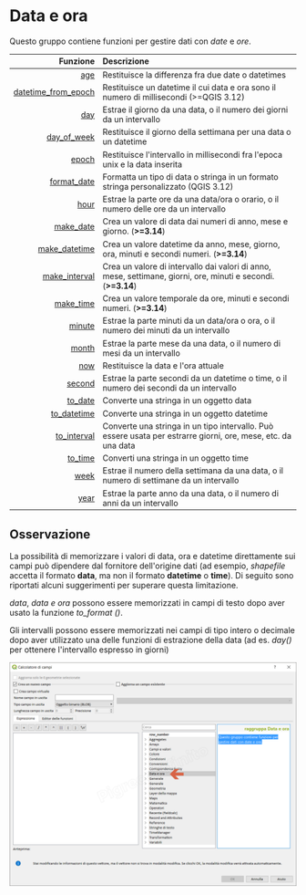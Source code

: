 # Data e ora

Questo gruppo contiene funzioni per gestire dati con _date_ e _ore_.

 Funzione  | Descrizione
----------:|:-----------
[age](funzioni/age.md)|Restituisce la differenza fra due date o datetimes
[datetime_from_epoch](funzioni/datetime_from_epoch.md)|Restituisce un datetime il cui data e ora sono il numero di millisecondi (>=QGIS 3.12)
[day](funzioni/day.md)|Estrae il giorno da una data, o il numero dei giorni da un intervallo
[day_of_week](funzioni/day_of_week.md)|Restituisce il giorno della settimana per una data o un datetime
[epoch](funzioni/epoch.md)|Restituisce l'intervallo in millisecondi fra l'epoca unix e la data inserita
[format_date](funzioni/format_date.md)|Formatta un tipo di data o stringa in un formato stringa personalizzato (QGIS 3.12)
[hour](funzioni/hour.md)|Estrae la parte ore da una data/ora o orario, o il numero delle ore da un intervallo
[make_date](funzioni/make_date.md)|Crea un valore di data dai numeri di anno, mese e giorno. (**>=3.14**)
[make_datetime](funzioni/make_datetime.md)|Crea un valore datetime da anno, mese, giorno, ora, minuti e secondi numeri. (**>=3.14**)
[make_interval](funzioni/make_interval.md)|Crea un valore di intervallo dai valori di anno, mese, settimane, giorni, ore, minuti e secondi. (**>=3.14**)
[make_time](funzioni/make_time.md)|Crea un valore temporale da ore, minuti e secondi numeri. (**>=3.14**)
[minute](funzioni/minute.md)|Estrae la parte minuti da un data/ora o ora, o il numero dei minuti da un intervallo
[month](funzioni/month.md)|Estrae la parte mese da una data, o il numero di mesi da un intervallo
[now](funzioni/now.md)|Restituisce la data e l'ora attuale
[second](funzioni/second.md)|Estrae la parte secondi da un datetime o time, o il numero dei secondi da un intervallo
[to_date](funzioni/to_date.md)|Converte una stringa in un oggetto data
[to_datetime](funzioni/to_datetime.md)|Converte una stringa in un oggetto datetime
[to_interval](funzioni/to_interval.md)|Converte una stringa in un tipo intervallo. Può essere usata per estrarre giorni, ore, mese, etc. da una data
[to_time](funzioni/to_time.md)|Converti una stringa in un oggetto time
[week](funzioni/week.md)|Estrae il numero della settimana da una data, o il numero di settimane da un intervallo
[year](funzioni/year.md)|Estrae la parte anno da una data, o il numero di anni da un intervallo

## Osservazione

La possibilità di memorizzare i valori di data, ora e datetime direttamente sui campi può dipendere dal fornitore dell'origine dati (ad esempio, _shapefile_ accetta il formato **data**, ma non il formato **datetime** o **time**). Di seguito sono riportati alcuni suggerimenti per superare questa limitazione.

_data_, _data e ora_ possono essere memorizzati in campi di testo dopo aver usato la funzione _to_format ()_.

Gli intervalli possono essere memorizzati nei campi di tipo intero o decimale dopo aver utilizzato una delle funzioni di estrazione della data (ad es. _day()_ per ottenere l'intervallo espresso in giorni)

![](../../img/data_e_ora/gruppo_data_e_ora1.png)
